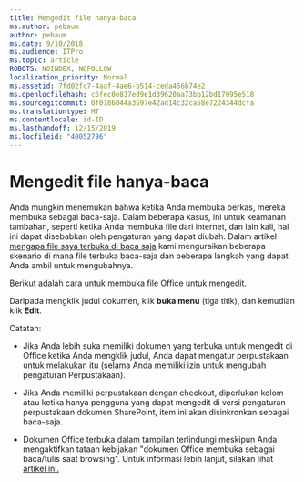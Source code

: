 ```yaml
---
title: Mengedit file hanya-baca
ms.author: pebaum
author: pebaum
ms.date: 9/10/2018
ms.audience: ITPro
ms.topic: article
ROBOTS: NOINDEX, NOFOLLOW
localization_priority: Normal
ms.assetid: 7fd02fc7-4aaf-4ae6-b514-ceda456b74e2
ms.openlocfilehash: c6fec0e837ed9e1d39620aa73bb12bd17095e518
ms.sourcegitcommit: 0f0186044a3597e42ad14c32ca58e7224344dcfa
ms.translationtype: MT
ms.contentlocale: id-ID
ms.lasthandoff: 12/15/2019
ms.locfileid: "40052796"
---
```

# <a name="edit-a-read-only-file"></a>Mengedit file hanya-baca

Anda mungkin menemukan bahwa ketika Anda membuka berkas, mereka membuka sebagai baca-saja. Dalam beberapa kasus, ini untuk keamanan tambahan, seperti ketika Anda membuka file dari internet, dan lain kali, hal ini dapat disebabkan oleh pengaturan yang dapat diubah. Dalam artikel [mengapa file saya terbuka di baca saja](https://support.office.com/article/Why-did-my-file-open-read-only-3ab4b792-da50-4b38-8628-14c64e1f1d15) kami menguraikan beberapa skenario di mana file terbuka baca-saja dan beberapa langkah yang dapat Anda ambil untuk mengubahnya.

Berikut adalah cara untuk membuka file Office untuk mengedit.

Daripada mengklik judul dokumen, klik **buka menu** (tiga titik), dan kemudian klik **Edit**.

Catatan:

- Jika Anda lebih suka memiliki dokumen yang terbuka untuk mengedit di Office ketika Anda mengklik judul, Anda dapat mengatur perpustakaan untuk melakukan itu (selama Anda memiliki izin untuk mengubah pengaturan Perpustakaan).

- Jika Anda memiliki perpustakaan dengan checkout, diperlukan kolom atau ketika hanya pengguna yang dapat mengedit di versi pengaturan perpustakaan dokumen SharePoint, item ini akan disinkronkan sebagai baca-saja.

- Dokumen Office terbuka dalam tampilan terlindungi meskipun Anda mengaktifkan tataan kebijakan "dokumen Office membuka sebagai baca/tulis saat browsing". Untuk informasi lebih lanjut, silakan lihat [artikel ini.](https://support.microsoft.com/help/983047/an-office-document-opens-in-protected-view-even-though-you-enable-the)

